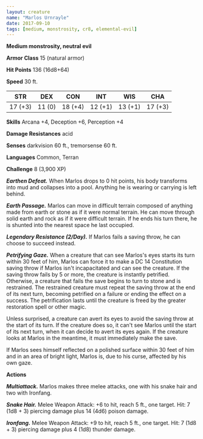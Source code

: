 ```yaml
---
layout: creature
name: "Marlos Urnrayle"
date: 2017-09-10
tags: [medium, monstrosity, cr8, elemental-evil]
---
```


**Medium monstrosity, neutral evil**

**Armor Class** 15 (natural armor)

**Hit Points** 136 (16d8+64)

**Speed** 30 ft.

|   STR   |   DEX   |   CON   |   INT   |   WIS   |   CHA   |
|:-----:|:-----:|:-----:|:-----:|:-----:|:-----:|
| 17 (+3) | 11 (0) | 18 (+4) | 12 (+1) | 13 (+1) | 17 (+3) |

**Skills** Arcana +4, Deception +6, Perception +4

**Damage Resistances** acid

**Senses** darkvision 60 ft., tremorsense 60 ft.

**Languages** Common, Terran

**Challenge** 8 (3,900 XP)

***Earthen Defeat.*** When Marlos drops to 0 hit points, his body transforms into mud and collapses into a pool. Anything he is wearing or carrying is left behind.

***Earth Passage.*** Marlos can move in difficult terrain composed of anything made from earth or stone as if it were normal terrain. He can move through solid earth and rock as if it were difficult terrain. If he ends his turn there, he is shunted into the nearest space he last occupied.

***Legendary Resistance (2/Day).*** If Marlos fails a saving throw, he can choose to succeed instead.

***Petrifying Gaze.*** When a creature that can see Marlos's eyes starts its turn within 30 feet of him, Marlos can force it to make a DC 14 Constitution saving throw if Marlos isn't incapacitated and can see the creature. If the saving throw fails by 5 or more, the creature is instantly petrified. Otherwise, a creature that fails the save begins to turn to stone and is restrained. The restrained creature must repeat the saving throw at the end of its next turn, becoming petrified on a failure or ending the effect on a success. The petrification lasts until the creature is freed by the greater restoration spell or other magic.

Unless surprised, a creature can avert its eyes to avoid the saving throw at the start of its turn. If the creature does so, it can't see Marlos until the start of its next turn, when it can decide to avert its eyes again. If the creature looks at Marlos in the meantime, it must immediately make the save.

If Marlos sees himself reflected on a polished surface within 30 feet of him and in an area of bright light, Marlos is, due to his curse, affected by his own gaze.

**Actions**

***Multiattack.*** Marlos makes three melee attacks, one with his snake hair and two with Ironfang.

***Snake Hair.*** Melee Weapon Attack: +6 to hit, reach 5 ft., one target. Hit: 7 (1d8 + 3) piercing damage plus 14 (4d6) poison damage.

***Ironfang.*** Melee Weapon Attack: +9 to hit, reach 5 ft., one target. Hit: 7 (1d8 + 3) piercing damage plus 4 (1d8) thunder damage.

